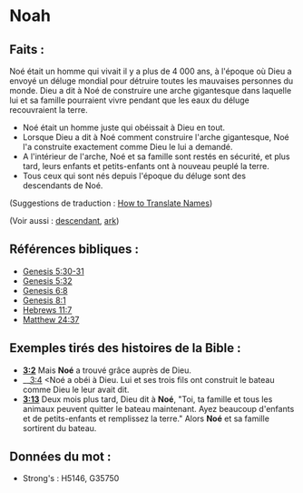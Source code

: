 # Noah

## Faits :

Noé était un homme qui vivait il y a plus de 4 000 ans, à l'époque où Dieu a envoyé un déluge mondial pour détruire toutes les mauvaises personnes du monde. Dieu a dit à Noé de construire une arche gigantesque dans laquelle lui et sa famille pourraient vivre pendant que les eaux du déluge recouvraient la terre.

* Noé était un homme juste qui obéissait à Dieu en tout.
* Lorsque Dieu a dit à Noé comment construire l'arche gigantesque, Noé l'a construite exactement comme Dieu le lui a demandé.
* A l'intérieur de l'arche, Noé et sa famille sont restés en sécurité, et plus tard, leurs enfants et petits-enfants ont à nouveau peuplé la terre.
* Tous ceux qui sont nés depuis l'époque du déluge sont des descendants de Noé.

(Suggestions de traduction : [How to Translate Names](rc://en/ta/man/translate/translate-names))

(Voir aussi : [descendant](../other/descendant.md), [ark](../kt/ark.md))

## Références bibliques :

* [Genesis 5:30-31](rc://en/tn/help/gen/05/30)
* [Genesis 5:32](rc://en/tn/help/gen/05/32)
* [Genesis 6:8](rc://en/tn/help/gen/06/08)
* [Genesis 8:1](rc://en/tn/help/gen/08/01)
* [Hebrews 11:7](rc://en/tn/help/heb/11/7)
* [Matthew 24:37](rc://en/tn/help/mat/24/37)

## Exemples tirés des histoires de la Bible :

* __[3:2](rc://en/tn/help/obs/03/02)__ Mais __Noé__ a trouvé grâce auprès de Dieu.
* __[3:4](rc://en/tn/help/obs/03/04) <Noé a obéi à Dieu. Lui et ses trois fils ont construit le bateau comme Dieu le leur avait dit.
* __[3:13](rc://en/tn/help/obs/03/13)__ Deux mois plus tard, Dieu dit à __Noé__, "Toi, ta famille et tous les animaux peuvent quitter le bateau maintenant. Ayez beaucoup d'enfants et de petits-enfants et remplissez la terre." Alors __Noé__ et sa famille sortirent du bateau.

## Données du mot :

* Strong's : H5146, G35750

